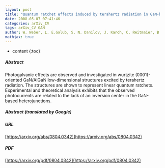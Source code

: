 ```yaml
---
layout: post
title: "Quantum ratchet effects induced by terahertz radiation in GaN-based two-dimensional structures"
date: 2008-05-07 07:41:46
categories: arXiv_CV
tags: arXiv_CV GAN
author: W. Weber, L. E.Golub, S. N. Danilov, J. Karch, C. Reitmaier, B. Wittmann, V. V. Bel'kov, E. L. Ivchenko, Z. D. Kvon, N. Q. Vinh, A. F. G. van der Meer, B. Murdin, S. D. Ganichev
mathjax: true
---
```


* content
{:toc}

##### Abstract
Photogalvanic effects are observed and investigated in wurtzite (0001)-oriented GaN/AlGaN low-dimensional structures excited by terahertz radiation. The structures are shown to represent linear quantum ratchets. Experimental and theoretical analysis exhibits that the observed photocurrents are related to the lack of an inversion center in the GaN-based heterojunctions.

##### Abstract (translated by Google)


##### URL
[https://arxiv.org/abs/0804.0342](https://arxiv.org/abs/0804.0342)

##### PDF
[https://arxiv.org/pdf/0804.0342](https://arxiv.org/pdf/0804.0342)

